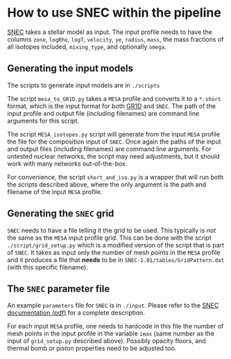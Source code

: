 
# How to use SNEC within the pipeline

[SNEC](https://stellarcollapse.org/index.php/SNEC.html) takes a stellar model as input. The input profile needs to have
the columns `zone`, `logRho`, `logT`, `velocity`, `ye`, `radius`, `mass`, the mass
fractions of all isotopes included, `mixing_type`, and optionally `omega`.


## Generating the input models

The scripts to generate input models are in `./scripts`

The script `mesa_to_GR1D.py` takes a `MESA` profile and converts it to a
`*.short` format, which is the input format for both [GR1D](https://github.com/evanoconnor/GR1D) and `SNEC`. The
path of the input profile and output file (including filenames) are
command line arguments for this script.

The script `MESA_isotopes.py` script will generate from the input `MESA`
profile the file for the composition input of `SNEC`. Once again the
paths of the input and output files (including filenames) are command
line arguments. For untested nuclear networks, the script may need
adjustments, but it should work with many networks out-of-the-box.

For convenience, the script `short_and_iso.py` is a wrapper that will
run both the scripts described above, where the only argument is the
path and filename of the input `MESA` profile.


## Generating the `SNEC` grid

`SNEC` needs to have a file telling it the grid to be used. This
typically is *not* the same as the `MESA` input profile grid. This can be
done with the script `./script/grid_setup.py` which is a modified
version of the script that is part of `SNEC`. It takes as input only the
number of mesh points in the `MESA` profile and it produces a file that
**needs** to be in `SNEC-1.01/tables/GridPattern.dat` (with this specific
filename).


## The `SNEC` parameter file

An example `parameters` file for `SNEC` is in `./input`. Please refer to the
[SNEC documentation (pdf)](https://stellarcollapse.org/codes/snec_notes-1.00.pdf) for a complete description.

For each input `MESA` profile, one needs to hardcode in this file the
number of mesh points in the input profile in the variable `imax` (same
number as the input of `grid_setup.py` described above). Possibly opacity
floors, and thermal bomb or piston properties need to be adjusted too.
